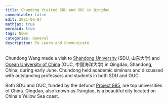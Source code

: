 ```yaml
---
title: Chundong Visited SDU and OUC in Qingdao
commentable: false
Edit: 2021-06-07
mathjax: true
mermaid: true
tags: News
categories: General
description: To Learn and Communicate
---
```


<p>Chundong Wang made a visit to <a href="https://www.sdu.edu.cn" target="_blank">Shandong University</a> (SDU, &#x5c71;&#x4e1c;&#x5927;&#x5b66;) and <a href="http://www.ouc.edu.cn" target = "_blank">Ocean University of China</a> (OUC, &#x4e2d;&#x56fd;&#x6d77;&#x6d0b;&#x5927;&#x5b66;) in Qingdao, Shandong, China, during early June. Chundong held academic siminars and discussed with outstanding professors and students in both SDU and OUC.</p>

<p>Both SDU and OUC, funded by the defunct <a href="http://en.wikipedia.org/wiki/Project_985" target="_blank">Project 985</a>, are top universities of China. Qingdao, also known as Tsingtao, is a beautiful city located on China's Yellow Sea coast.</p>


